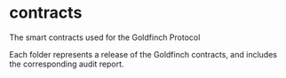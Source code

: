 # contracts
The smart contracts used for the Goldfinch Protocol

Each folder represents a release of the Goldfinch contracts, and includes the corresponding audit report.
